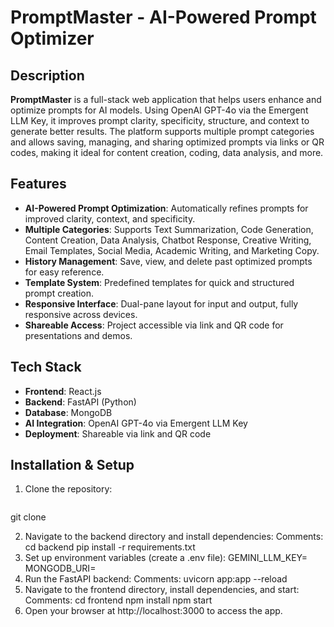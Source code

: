 # PromptMaster - AI-Powered Prompt Optimizer

## Description
**PromptMaster** is a full-stack web application that helps users enhance and optimize prompts for AI models. Using OpenAI GPT-4o via the Emergent LLM Key, it improves prompt clarity, specificity, structure, and context to generate better results. The platform supports multiple prompt categories and allows saving, managing, and sharing optimized prompts via links or QR codes, making it ideal for content creation, coding, data analysis, and more.

## Features
- **AI-Powered Prompt Optimization**: Automatically refines prompts for improved clarity, context, and specificity.
- **Multiple Categories**: Supports Text Summarization, Code Generation, Content Creation, Data Analysis, Chatbot Response, Creative Writing, Email Templates, Social Media, Academic Writing, and Marketing Copy.
- **History Management**: Save, view, and delete past optimized prompts for easy reference.
- **Template System**: Predefined templates for quick and structured prompt creation.
- **Responsive Interface**: Dual-pane layout for input and output, fully responsive across devices.
- **Shareable Access**: Project accessible via link and QR code for presentations and demos.

## Tech Stack
- **Frontend**: React.js
- **Backend**: FastAPI (Python)
- **Database**: MongoDB
- **AI Integration**: OpenAI GPT-4o via Emergent LLM Key
- **Deployment**: Shareable via link and QR code

## Installation & Setup
1. Clone the repository:
   ```bash
  git clone <your-repo-link>

2. Navigate to the backend directory and install dependencies:
   Comments: cd backend
             pip install -r requirements.txt
3. Set up environment variables (create a .env file):
   GEMINI_LLM_KEY=<your-key>
   MONGODB_URI=<your-mongodb-uri>
4. Run the FastAPI backend:
   Comments: uvicorn app:app --reload
5. Navigate to the frontend directory, install dependencies, and start:
   Comments: cd frontend
             npm install
             npm start
6. Open your browser at http://localhost:3000 to access the app.



 

